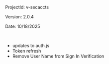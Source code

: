 ProjectId: v-secaccts

Version: 2.0.4

Date: 10/18/2025

<br>

- updates to auth.js
- Token refresh
- Remove User Name from Sign In Verification
